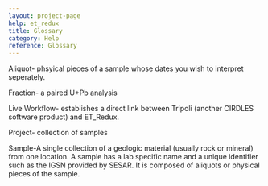 ```yaml
---
layout: project-page
help: et_redux
title: Glossary
category: Help
reference: Glossary
---
```


<p id="aliquot">Aliquot- phsyical pieces of a sample whose dates you wish to interpret seperately.</p>

<p id="fraction">Fraction- a paired U+Pb analysis</p>

<p id="live_workflow">Live Workflow- establishes a direct link between Tripoli (another CIRDLES software product) and ET_Redux.</p>

<p id="project">Project- collection of samples</p>

<p id="sample">Sample-A single collection of a geologic material (usually rock or mineral) from one location. A sample has a lab specific name and a unique identifier such as the IGSN provided by SESAR. It is composed of aliquots or physical pieces of the sample.</p>